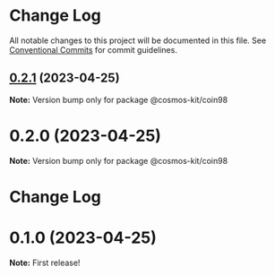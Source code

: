 # Change Log

All notable changes to this project will be documented in this file.
See [Conventional Commits](https://conventionalcommits.org) for commit guidelines.

## [0.2.1](https://github.com/cosmology-tech/cosmos-kit/compare/@cosmos-kit/coin98@0.2.0...@cosmos-kit/coin98@0.2.1) (2023-04-25)

**Note:** Version bump only for package @cosmos-kit/coin98





# 0.2.0 (2023-04-25)

**Note:** Version bump only for package @cosmos-kit/coin98





# Change Log
# 0.1.0 (2023-04-25)

**Note:** First release!
